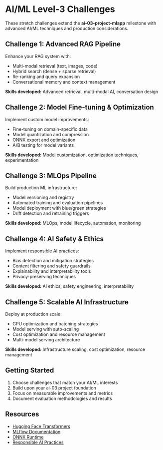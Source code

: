 # AI/ML Level-3 Challenges

These stretch challenges extend the **ai-03-project-mlapp** milestone with advanced AI/ML techniques and production considerations.

## Challenge 1: Advanced RAG Pipeline

Enhance your RAG system with:

- Multi-modal retrieval (text, images, code)
- Hybrid search (dense + sparse retrieval)
- Re-ranking and query expansion
- Conversational memory and context management

**Skills developed:** Advanced retrieval, multi-modal AI, conversation design

## Challenge 2: Model Fine-tuning & Optimization

Implement custom model improvements:

- Fine-tuning on domain-specific data
- Model quantization and compression
- ONNX export and optimization
- A/B testing for model variants

**Skills developed:** Model customization, optimization techniques, experimentation

## Challenge 3: MLOps Pipeline

Build production ML infrastructure:

- Model versioning and registry
- Automated training and evaluation pipelines
- Model deployment with blue/green strategies
- Drift detection and retraining triggers

**Skills developed:** MLOps, model lifecycle, automation, monitoring

## Challenge 4: AI Safety & Ethics

Implement responsible AI practices:

- Bias detection and mitigation strategies
- Content filtering and safety guardrails
- Explainability and interpretability tools
- Privacy-preserving techniques

**Skills developed:** AI ethics, safety engineering, interpretability

## Challenge 5: Scalable AI Infrastructure

Deploy at production scale:

- GPU optimization and batching strategies
- Model serving with auto-scaling
- Cost optimization and resource management
- Multi-model serving architecture

**Skills developed:** Infrastructure scaling, cost optimization, resource management

## Getting Started

1. Choose challenges that match your AI/ML interests
2. Build upon your ai-03 project foundation
3. Focus on measurable improvements and metrics
4. Document evaluation methodologies and results

## Resources

- [Hugging Face Transformers](https://huggingface.co/docs/transformers/)
- [MLflow Documentation](https://mlflow.org/docs/latest/)
- [ONNX Runtime](https://onnxruntime.ai/docs/)
- [Responsible AI Practices](https://ai.google/responsibilities/responsible-ai-practices/)